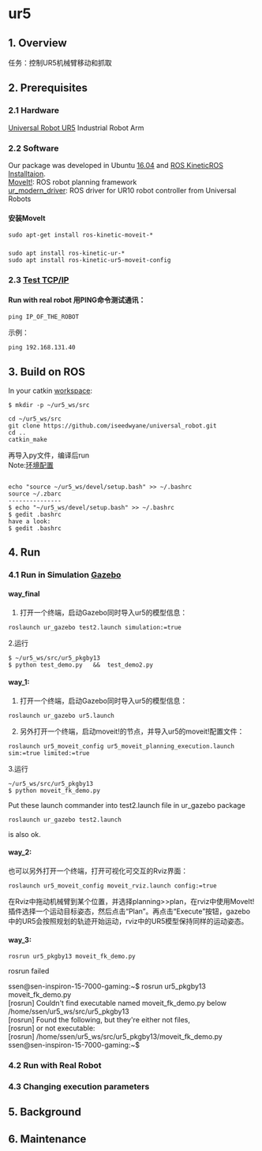 # ur5

## 1. Overview
任务：控制UR5机械臂移动和抓取
## 2. Prerequisites
### 2.1 Hardware
[Universal Robot UR5](https://www.universal-robots.com/products/ur5-robot/) Industrial Robot Arm

### 2.2 Software
Our package was developed in Ubuntu [16.04](http://releases.ubuntu.com/16.04/) and [ROS Kinetic](http://wiki.ros.org/cn/ROS/Tutorials/)[ROS Installtaion](http://wiki.ros.org/ROS/Installation).  
[MoveIt!](http://docs.ros.org/kinetic/api/moveit_tutorials/html/index.html): ROS robot planning framework  
[ur_modern_driver](https://github.com/ros-industrial/ur_modern_driver): ROS driver for UR10 robot controller from Universal Robots

#### 安装MoveIt
```
sudo apt-get install ros-kinetic-moveit-*
```
### 
```
sudo apt install ros-kinetic-ur-*
sudo apt install ros-kinetic-ur5-moveit-config 

```

### 2.3 [Test TCP/IP](http://wiki.ros.org/universal_robot/Tutorials/Getting%20Started%20with%20a%20Universal%20Robot%20and%20ROS-Industrial)


#### Run with real robot 用PING命令测试通讯：  
``` 
ping IP_OF_THE_ROBOT
``` 
示例：
``` 
ping 192.168.131.40
``` 
## 3. Build on ROS

In your catkin [workspace](http://wiki.ros.org/catkin/Tutorials/create_a_workspace): 
``` 
$ mkdir -p ~/ur5_ws/src

cd ~/ur5_ws/src
git clone https://github.com/iseedwyane/universal_robot.git
cd ..
catkin_make
``` 
再导入py文件，编译后run  
Note:[环境配置](http://wiki.ros.org/cn/kinetic/Installation/Ubuntu)
```

echo "source ~/ur5_ws/devel/setup.bash" >> ~/.bashrc
source ~/.zbarc
---------------
$ echo "~/ur5_ws/devel/setup.bash" >> ~/.bashrc
$ gedit .bashrc
have a look:
$ gedit .bashrc

```
## 4. Run 
### 4.1 Run in Simulation [Gazebo](http://wiki.ros.org/ur_gazebo)
#### way_final
1. 打开一个终端，启动Gazebo同时导入ur5的模型信息：
``` 
roslaunch ur_gazebo test2.launch simulation:=true
```  
2.运行
``` 
$ ~/ur5_ws/src/ur5_pkgby13
$ python test_demo.py   &&  test_demo2.py   
```  
#### way_1: 
1. 打开一个终端，启动Gazebo同时导入ur5的模型信息：
``` 
roslaunch ur_gazebo ur5.launch
``` 
2. 另外打开一个终端，启动moveit!的节点，并导入ur5的moveit!配置文件：
``` 
roslaunch ur5_moveit_config ur5_moveit_planning_execution.launch sim:=true limited:=true
``` 
3.运行
``` 
~/ur5_ws/src/ur5_pkgby13
$ python moveit_fk_demo.py
```  
Put these launch commander into test2.launch file in ur_gazebo package
```
roslaunch ur_gazebo test2.launch
```
is also ok.

#### way_2: 
也可以另外打开一个终端，打开可视化可交互的Rviz界面：  
``` 
roslaunch ur5_moveit_config moveit_rviz.launch config:=true
```   
在Rviz中拖动机械臂到某个位置，并选择planning>>plan，在rviz中使用MoveIt!插件选择一个运动目标姿态，然后点击“Plan”。再点击“Execute”按钮，gazebo中的UR5会按照规划的轨迹开始运动，rviz中的UR5模型保持同样的运动姿态。
#### way_3: 
``` 
rosrun ur5_pkgby13 moveit_fk_demo.py
``` 
 rosrun failed  

ssen@sen-inspiron-15-7000-gaming:~$ rosrun ur5_pkgby13 moveit_fk_demo.py  
[rosrun] Couldn't find executable named moveit_fk_demo.py below /home/ssen/ur5_ws/src/ur5_pkgby13  
[rosrun] Found the following, but they're either not files,  
[rosrun] or not executable:  
[rosrun]   /home/ssen/ur5_ws/src/ur5_pkgby13/moveit_fk_demo.py  
ssen@sen-inspiron-15-7000-gaming:~$   

### 4.2 Run with Real Robot


### 4.3 Changing execution parameters


## 5. Background

## 6. Maintenance
